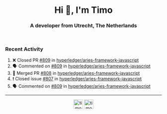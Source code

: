 <h1 align="center">Hi 👋, I'm Timo</h1>
<h3 align="center">A developer from Utrecht, The Netherlands</h3>
<br/>
<!-- https://github.com/rahuldkjain/github-profile-readme-generator --!>

<!--  <p align="left"><img src="https://github-readme-stats.vercel.app/api?username=timoglastra&show_icons=true&count_private=true&" alt="timoglastra" /></p> --!>

<!--
Github language stats
<p align="left"><img src="https://github-readme-stats.vercel.app/api/top-langs/?username=timoglastra&layout=compact" alt="timoglastra" /><p>
-->

<!-- Codestats language stats -->
<!-- <p align="left"><img src="https://codestats-readme.vercel.app/api/top-langs/?username=timoglastra&layout=compact&language_count=12" alt="timoglastra" /><p>    --!>
  
<h3>Recent Activity</h3>

<!--START_SECTION:activity-->
1. ❌ Closed PR [#809](https://github.com/hyperledger/aries-framework-javascript/pull/809) in [hyperledger/aries-framework-javascript](https://github.com/hyperledger/aries-framework-javascript)
2. 🗣 Commented on [#809](https://github.com/hyperledger/aries-framework-javascript/issues/809) in [hyperledger/aries-framework-javascript](https://github.com/hyperledger/aries-framework-javascript)
3. 🎉 Merged PR [#808](https://github.com/hyperledger/aries-framework-javascript/pull/808) in [hyperledger/aries-framework-javascript](https://github.com/hyperledger/aries-framework-javascript)
4. ❗️ Closed issue [#807](https://github.com/hyperledger/aries-framework-javascript/issues/807) in [hyperledger/aries-framework-javascript](https://github.com/hyperledger/aries-framework-javascript)
5. 🗣 Commented on [#809](https://github.com/hyperledger/aries-framework-javascript/issues/809) in [hyperledger/aries-framework-javascript](https://github.com/hyperledger/aries-framework-javascript)
<!--END_SECTION:activity-->

---

<p align="center">
<a href="https://twitter.com/timoglastra" target="blank"><img align="center" src="https://cdn.jsdelivr.net/npm/simple-icons@3.0.1/icons/twitter.svg" alt="timoglastra" height="30" width="30" /></a>
<a href="https://linkedin.com/in/timoglastra" target="blank"><img align="center" src="https://cdn.jsdelivr.net/npm/simple-icons@3.0.1/icons/linkedin.svg" alt="timoglastra" height="30" width="30" /></a>
</p>




